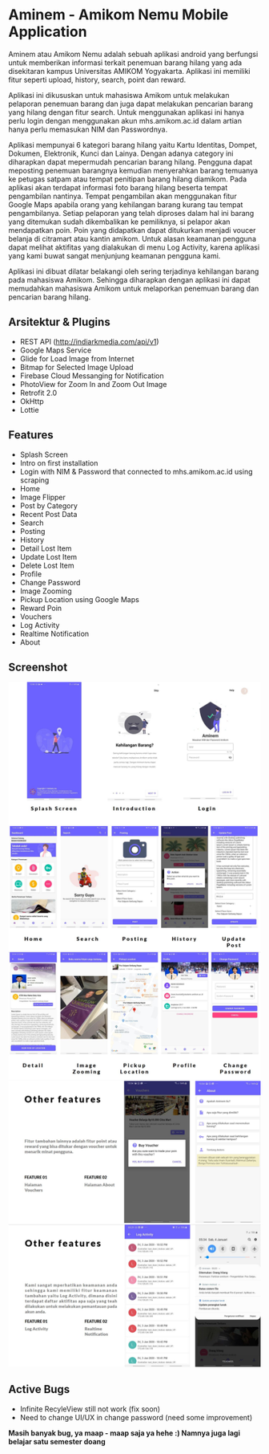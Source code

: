 # Aminem - Amikom Nemu Mobile Application
Aminem atau Amikom Nemu adalah sebuah aplikasi android yang berfungsi untuk memberikan informasi terkait penemuan barang hilang yang ada disekitaran kampus Universitas AMIKOM Yogyakarta. Aplikasi ini memiliki fitur seperti upload, history, search, point dan reward.

Aplikasi ini dikususkan untuk mahasiswa Amikom untuk melakukan pelaporan penemuan barang dan juga dapat melakukan pencarian barang yang hilang dengan fitur search. Untuk menggunakan aplikasi ini hanya perlu login dengan menggunakan akun mhs.amikom.ac.id dalam artian hanya perlu memasukan NIM dan Passwordnya. 

Aplikasi mempunyai 6 kategori barang hilang yaitu Kartu Identitas, Dompet, Dokumen, Elektronik, Kunci dan Lainya. Dengan adanya category ini diharapkan dapat mepermudah pencarian barang hilang. Pengguna dapat meposting penemuan barangnya kemudian menyerahkan barang temuanya ke petugas satpam atau tempat penitipan barang hilang diamikom. Pada aplikasi akan terdapat informasi foto barang hilang beserta tempat pengambilan nantinya. Tempat pengambilan akan menggunakan fitur Google Maps apabila orang yang kehilangan barang kurang tau tempat pengambilanya. Setiap pelaporan yang telah diproses dalam hal ini barang yang ditemukan sudah dikembalikan ke pemiliknya, si pelapor akan mendapatkan poin. Poin yang didapatkan dapat ditukurkan menjadi voucer belanja di citramart atau kantin amikom. Untuk alasan keamanan pengguna dapat melihat aktifitas yang dialakukan di menu Log Activity, karena aplikasi yang kami buwat sangat menjunjung keamanan pengguna kami.

Aplikasi ini dibuat dilatar belakangi oleh sering terjadinya kehilangan barang pada mahasiswa Amikom. Sehingga diharapkan dengan aplikasi ini dapat memudahkan mahasiswa Amikom untuk melaporkan penemuan barang dan pencarian barang hilang.

## Arsitektur & Plugins
- REST API (http://indiarkmedia.com/api/v1)
- Google Maps Service
- Glide for Load Image from Internet
- Bitmap for Selected Image Upload
- Firebase Cloud Messanging for Notification
- PhotoView for Zoom In and Zoom Out Image
- Retrofit 2.0
- OkHttp
- Lottie

## Features
- Splash Screen
- Intro on first installation
- Login with NIM & Password that connected to mhs.amikom.ac.id using scraping
- Home
- Image Flipper
- Post by Category
- Recent Post Data
- Search
- Posting
- History
- Detail Lost Item
- Update Lost Item
- Delete Lost Item
- Profile
- Change Password
- Image Zooming
- Pickup Location using Google Maps
- Reward Poin
- Vouchers
- Log Activity
- Realtime Notification
- About 

## Screenshot
![Screenshot 1](screenshot/screenshot1.JPG)
![Screenshot 2](screenshot/screenshot2.JPG)
![Screenshot 3](screenshot/screenshot3.JPG)
![Screenshot 4](screenshot/screenshot4.JPG)
![Screenshot 5](screenshot/screenshot5.JPG)

## Active Bugs
- Infinite RecyleView still not work (fix soon)
- Need to change UI/UX in change password (need some improvement)

**Masih banyak bug, ya maap - maap saja ya hehe :) Namnya juga lagi belajar satu semester doang**
